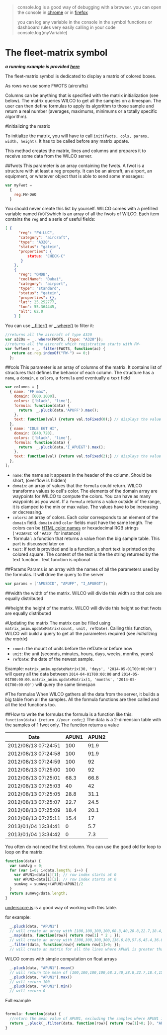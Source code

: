 > console.log is a good way of debugging with a browser.
> you can open the console in [chrome](https://developer.chrome.com/devtools/docs/console)
> or in [firefox](https://developer.mozilla.org/en/docs/Tools/Web_Console)
> 
> you can log any variable in the console in the symbol functions or dashboard rules very easily 
> calling in your code console.log(myVariable)


# The fleet-matrix symbol
***a running example is provided [here](https://gist.github.com/daohodac/2509fc371e756bac19f4)***


The fleet-matrix symbol is dedicated to display a matrix of colored boxes.

As rows we use some FWOTS (aircrafts)

Columns can be anything that is specified with the matrix initialization (see below). The matrix queries WILCO to get all the samples on a timespan. The user can then define formulas to apply its algorithm to those sample and return a real number (averages, maximums, minimums or a totally specific algorithm).

#initializing the matrix

To initialize the matrix, you will have to call `init(fwots, cols, params, width, height)`. It has to be called before any matrix update. 

This method creates the matrix, lines and columns and prepares it to receive some data from the WILCO server.

##fwots
This parameter is an array containing the fwots. A fwot is a structure with at least a reg property. It can be an aircraft, an airport, an equipment, or whatever object that is able to send some messages:

```javascript
var myFwot = 
  {
	reg:FW-DAO
  }
```

You should never create this list by yourself. WILCO comes with a prefilled variable named ```FWOTS```which is an array of all the fwots of WILCO. Each item contains the ```reg``` and a serie of useful fields:

```json
[ {
      "reg": "FW-LUC",
      "category": "aircraft",
      "type": "A320",
      "status": "gatein",
      "properties": {
          status: "CHECK-C"
       }
    },
    {
      "reg": "OMDB",
      "coolName": "Dubai",
      "category": "airport",
      "type": "standard",
      "status": "gatein",
      "properties": {},
      "lat": 25.252777,
      "lon": 55.364445,
      "alt": 62.0
    } ]
```

You can use [\_.filter()](http://underscorejs.org/#filter) or  [\_.where()](http://underscorejs.org/#where) to filter it:

```javascript
//returns all the aircraft of type A320
var a320s = _. where(FWOTS, {type: "A320"});
//returns all the aircraft which registration starts with FW-
var fwFleet = _. filter(FWOTS, function(ac) {
   return ac.reg.indexOf("FW-") == 0;)
  };
```

##cols
This parameter is an array of columns of the matrix. It contains list of structures that defines the behavior of each column. The structure has a `name`, a `domain`, a `colors`, a `formula` and eventually a `text` field

```javascript 
var columns = [
  { name: "FF max",
    domain: [600,1000],
    colors: ['black', 'lime'],
    formula: function(data) {
      return  _.pluck(data,'APUFF').max();
    },
    text: function(val) {return val.toFixed(0);} // displays the value without the decimals
  },
  { name: "IDLE EGT HI",
    domain: [640,720],
    colors: ['black', 'lime'],
    formula: function(data) {
      return  _.pluck(data,'I_APUEGT').max();
    },
    text: function(val) {return val.toFixed(2);} // displays the value ith 2 decimals
  },
];
```

* `name`: the name as it appears in the header of the column. Should be short, (overflow is hidden)
* `domain`: an array of values that the `formula` could return. WILCO transforms values to cell's color. The elements of the domain array are waypoints for WILCO to compute the colors. You can have as many waypoints as you want. If a `formula` returns a value outside of the range, it is clamped to the min or max value. The values have to be increasing or decreasing.
* `colors`: an array of colors. Each color corresponds to an element of the `domain` field. `domain` and `color` fields must have the same length. The colors can be [HTML color names](http://www.w3schools.com/htmL/html_colornames.asp) or hexadecimal RGB strings (`'#33AFBC'`of `'#A3D'` for instance)
* 'formula`: a function that returns a value from the big sample table. This part is discussed later on
* `text`: if text is provided and is a function, a short text is printed on the colored square. The content of the text is the the string returned by the text function. Text function is optional

##Params
Params is an array with the names of all the parameters used by the formulas. It will drive the query to the server

```javascript
var params = ["APUSDID", "APUFF", "I_APUEGT"];
```

##width
the width of the matrix. WILCO will divide this width so that cols are equally distributed

##height
the height of the matrix. WILCO will divide this height so that fwots are equally distributed


#Updating the matrix
The matrix can be filled using `matrix_anim.updateMatrix(count, unit, refDate)`. Calling this function, WILCO will build a query to get all the parameters required (see _initializing the matrix_)

* `count`: the mount of units before the refDate or before now
* `unit`: the unit (seconds, minutes, hours, days, weeks, months, years)
* `refDate`: the date of the newest sample.

Example:  `matrix_anim.updateMatrix(30, 'days', '2014-05-01T00:00:00')` will query all the data between `2014-04-01T00:00:00` and `2014-05-01T00:00:00`. `matrix_anim.updateMatrix(1, 'months', '2014-05-01T00:00:00')` will query the same timespan

#The formulas
When WILCO gathers all the data from the server, it builds a big table from all the samples. All the formula functions are then called and all the text functions too.

##How to write the formulas
the formula is a function like this: `function(data) {return //your code;}`
The data is a 2-dimension table with the samples of 1 fwot only. The function returns a value


| Date | APUN1 | APUN2 |
|---|---|---|
| 2012/08/13 07:24:51 | 100  | 91.9 |
| 2012/08/13 07:24:58 | 100  | 91.9 |
| 2012/08/13 07:24:59 | 100  | 92   |
| 2012/08/13 07:25:00 | 100  | 92   |
| 2012/08/13 07:25:01 | 68.3 | 66.8 |
| 2012/08/13 07:25:03 | 40   | 42   |
| 2012/08/13 07:25:05 | 28.8 | 31.1 |
| 2012/08/13 07:25:07 | 22.7 | 24.5 |
| 2012/08/13 07:25:09 | 18.4 | 20.1 |
| 2012/08/13 07:25:11 | 15.4 | 17   |
| 2013/01/04 13:34:41 | 0    | 5.7  |
| 2013/01/04 13:34:42 | 0    | 7.3  |


You often do not need the first column. You can use the good old for loop to loop on the matrix:

```javascript
function(data) {
  var sumAvg = 0;
  for (var i=0; i<data.length; i++) {
    var APUN1=data[i][1]; // row index starts at 0
    var APUN2=data[i][2]; // row index starts at 0
    sumAvg = sumAvg+(APUN1+APUN2)/2
  }
  return sumAvg/data.length;
}
``` 
[underscore.js](http://underscorejs.org/) is a good way of working with this table.

for example:
```javascript
  _.pluck(data, "APUN1") 
  // will create an array with [100,100,100,100,68.3,40,28.8,22.7,18.4,15.4,0,0]
  _.map(data, function(row){ return row[1] * 2 ; });
  // will create an array with [300,300,300,300,136.6,80,57.6,45.4,36.8,30.8,0,0]
  _.filter(data, function(row){ return row[1]>0; });
  // will create an matrix for all the lines where APUN1 is greater than 0
```

WILCO comes with simple computation on float arrays
```javascript
  _.pluck(data, "APUN1").mean()
  // will return the mean of [100,100,100,100,68.3,40,28.8,22.7,18.4,15.4,0,0]
  _.pluck(data, "APUN1").max()
  // will return 100
  _.pluck(data, "APUN1").min()
  // will return 0
```

Full example
```javascript

formula: function(data) {
  //return the mean value of APUN1, excluding the samples where APUN1 is 0
  return _.pluck(_.filter(data, function(row){ return row[1]>0; }), "APUN1").mean()
}

```
